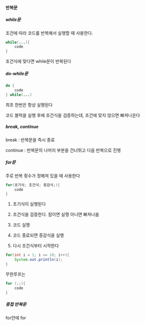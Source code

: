 #### 반복문

##### while문

조건에 따라 코드를 반복해서 실행할 때 사용한다.

```java
while(...){
    code
}
```

조건식에 맞다면 while문이 반복된다



##### do-while문

```java
do {
    code
} while(...)
```

최초 한번은 항상 실행된다

코드 블럭을 실행 후에 조건식을 검증하는데, 조건에 맞지 않으면 빠져나온다



##### break, continue

break : 반복문을 즉시 종료

continue : 반복문의 나머지 부분을 건너뛰고 다음 반복으로 진행



##### for문

주로 반복 횟수가 정해져 있을 때 사용한다

```java
for(초기식; 조건식; 증감식;){
    code
}
```

1. 초기식이 실행된다

2. 조건식을 검증한다. 참이면 실행 아니면 빠져나옴

3. 코드 실행

4. 코드 종료되면 증감식을 실행

5. 다시 조건식부터 시작한다

```java
for(int i = 1; i <= 10; i++){
    System.out.println(i);
}
```



무한루프는

```java
for (;;){
    code
}
```



##### 중첩 반복문

for안에 for
